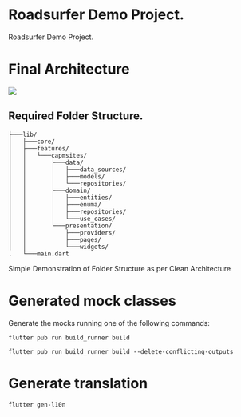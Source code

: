 # Roadsurfer Demo Project.

Roadsurfer Demo Project.

# Final Architecture

<img src="https://i1.wp.com/resocoder.com/wp-content/uploads/2019/08/Clean-Architecture-Flutter-Diagram.png">

## Required Folder Structure.
```
├───lib/
│   ├───core/
│   ├───features/
│   │   └───capmsites/
│   │       ├───data/
│   │       │   ├───data_sources/
│   │       │   ├───models/
│   │       │   └───repositories/
│   │       ├───domain/
│   │       │   ├───entities/
│   │       │   ├───enuma/
│   │       │   ├───repositories/
│   │       │   └───use_cases/
│   │       └───presentation/
│   │           ├───providers/
│   │           ├───pages/
│   │           └───widgets/
.   └───main.dart
```

Simple Demonstration of Folder Structure as per Clean Architecture

# Generated mock classes

Generate the mocks running one of the following commands:

```
flutter pub run build_runner build
``` 

``` 
flutter pub run build_runner build --delete-conflicting-outputs
```

# Generate translation

```
flutter gen-l10n
``` 
